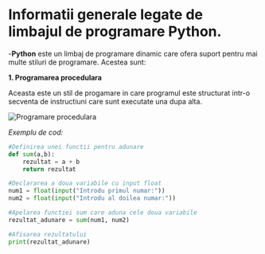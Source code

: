 # Informatii generale legate de limbajul de programare Python.

-**Python** este un limbaj de programare dinamic care ofera suport pentru mai multe stiluri de programare. Acestea sunt:

**1. Programarea procedulara**
    
Aceasta este un stil de progamare in care programul este structurat intr-o secventa de instructiuni care sunt executate una dupa alta.

![Programare procedulara](C:\Users\Dodan\Desktop\Procedular_prog.png)

_Exemplu de cod:_

```python
#Definirea unei functii pentru adunare
def sum(a,b):
    rezultat = a + b
    return rezultat

#Declararea a doua variabile cu input float
num1 = float(input("Introdu primul numar:"))
num2 = float(input("Introdu al doilea numar:"))

#Apelarea functiei sum care aduna cele doua variabile
rezultat_adunare = sum(num1, num2)

#Afisarea rezultatului
print(rezultat_adunare)
```

